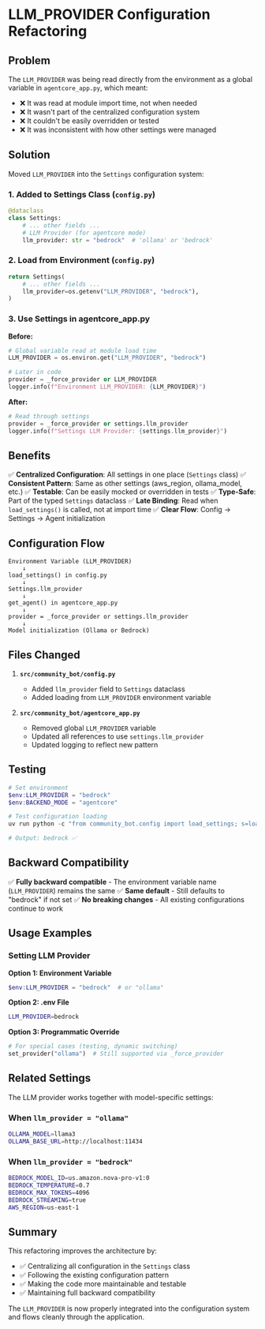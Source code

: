 # LLM_PROVIDER Configuration Refactoring

## Problem

The `LLM_PROVIDER` was being read directly from the environment as a global variable in `agentcore_app.py`, which meant:
- ❌ It was read at module import time, not when needed
- ❌ It wasn't part of the centralized configuration system
- ❌ It couldn't be easily overridden or tested
- ❌ It was inconsistent with how other settings were managed

## Solution

Moved `LLM_PROVIDER` into the `Settings` configuration system:

### 1. Added to Settings Class (`config.py`)

```python
@dataclass
class Settings:
    # ... other fields ...
    # LLM Provider (for agentcore mode)
    llm_provider: str = "bedrock"  # 'ollama' or 'bedrock'
```

### 2. Load from Environment (`config.py`)

```python
return Settings(
    # ... other fields ...
    llm_provider=os.getenv("LLM_PROVIDER", "bedrock"),
)
```

### 3. Use Settings in agentcore_app.py

**Before:**
```python
# Global variable read at module load time
LLM_PROVIDER = os.environ.get("LLM_PROVIDER", "bedrock")

# Later in code
provider = _force_provider or LLM_PROVIDER
logger.info(f"Environment LLM_PROVIDER: {LLM_PROVIDER}")
```

**After:**
```python
# Read through settings
provider = _force_provider or settings.llm_provider
logger.info(f"Settings LLM Provider: {settings.llm_provider}")
```

## Benefits

✅ **Centralized Configuration**: All settings in one place (`Settings` class)
✅ **Consistent Pattern**: Same as other settings (aws_region, ollama_model, etc.)
✅ **Testable**: Can be easily mocked or overridden in tests
✅ **Type-Safe**: Part of the typed `Settings` dataclass
✅ **Late Binding**: Read when `load_settings()` is called, not at import time
✅ **Clear Flow**: Config → Settings → Agent initialization

## Configuration Flow

```
Environment Variable (LLM_PROVIDER)
    ↓
load_settings() in config.py
    ↓
Settings.llm_provider
    ↓
get_agent() in agentcore_app.py
    ↓
provider = _force_provider or settings.llm_provider
    ↓
Model initialization (Ollama or Bedrock)
```

## Files Changed

1. **`src/community_bot/config.py`**
   - Added `llm_provider` field to `Settings` dataclass
   - Added loading from `LLM_PROVIDER` environment variable

2. **`src/community_bot/agentcore_app.py`**
   - Removed global `LLM_PROVIDER` variable
   - Updated all references to use `settings.llm_provider`
   - Updated logging to reflect new pattern

## Testing

```powershell
# Set environment
$env:LLM_PROVIDER = "bedrock"
$env:BACKEND_MODE = "agentcore"

# Test configuration loading
uv run python -c "from community_bot.config import load_settings; s=load_settings(); print(s.llm_provider)"

# Output: bedrock ✅
```

## Backward Compatibility

✅ **Fully backward compatible** - The environment variable name (`LLM_PROVIDER`) remains the same
✅ **Same default** - Still defaults to "bedrock" if not set
✅ **No breaking changes** - All existing configurations continue to work

## Usage Examples

### Setting LLM Provider

**Option 1: Environment Variable**
```powershell
$env:LLM_PROVIDER = "bedrock"  # or "ollama"
```

**Option 2: .env File**
```bash
LLM_PROVIDER=bedrock
```

**Option 3: Programmatic Override**
```python
# For special cases (testing, dynamic switching)
set_provider("ollama")  # Still supported via _force_provider
```

## Related Settings

The LLM provider works together with model-specific settings:

### When `llm_provider = "ollama"`
```bash
OLLAMA_MODEL=llama3
OLLAMA_BASE_URL=http://localhost:11434
```

### When `llm_provider = "bedrock"`
```bash
BEDROCK_MODEL_ID=us.amazon.nova-pro-v1:0
BEDROCK_TEMPERATURE=0.7
BEDROCK_MAX_TOKENS=4096
BEDROCK_STREAMING=true
AWS_REGION=us-east-1
```

## Summary

This refactoring improves the architecture by:
- ✅ Centralizing all configuration in the `Settings` class
- ✅ Following the existing configuration pattern
- ✅ Making the code more maintainable and testable
- ✅ Maintaining full backward compatibility

The `LLM_PROVIDER` is now properly integrated into the configuration system and flows cleanly through the application.
